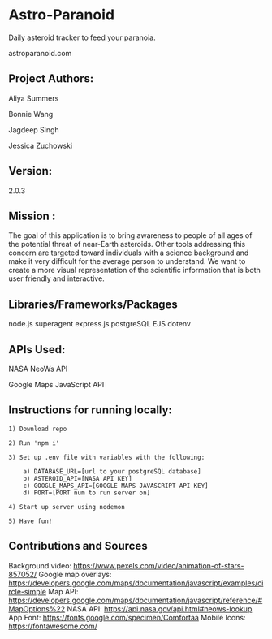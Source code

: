 # Astro-Paranoid

Daily asteroid tracker to feed your paranoia.

astroparanoid.com

## Project Authors:
Aliya Summers

Bonnie Wang 

Jagdeep Singh

Jessica Zuchowski

## Version:
2.0.3

## Mission :

  The goal of this application is to bring awareness to people of all ages of the potential threat of near-Earth asteroids. Other tools addressing this concern are targeted toward individuals with a science background and make it very difficult for the average person to understand. We want to create a more visual representation of the scientific information that is both user friendly and interactive.

## Libraries/Frameworks/Packages
node.js
superagent
express.js
postgreSQL
EJS
dotenv

## APIs Used:

NASA NeoWs API

Google Maps JavaScript API

## Instructions for running locally:
    1) Download repo
    
    2) Run 'npm i'
    
    3) Set up .env file with variables with the following:
    
        a) DATABASE_URL=[url to your postgreSQL database]
        b) ASTEROID_API=[NASA API KEY]
        c) GOOGLE_MAPS_API=[GOOGLE MAPS JAVASCRIPT API KEY]
        d) PORT=[PORT num to run server on]
        
    4) Start up server using nodemon
    
    5) Have fun!


## Contributions and Sources
Background video: https://www.pexels.com/video/animation-of-stars-857052/
Google map overlays: https://developers.google.com/maps/documentation/javascript/examples/circle-simple
Map API: https://developers.google.com/maps/documentation/javascript/reference/#MapOptions%22
NASA API: https://api.nasa.gov/api.html#neows-lookup
App Font: https://fonts.google.com/specimen/Comfortaa
Mobile Icons: https://fontawesome.com/  


